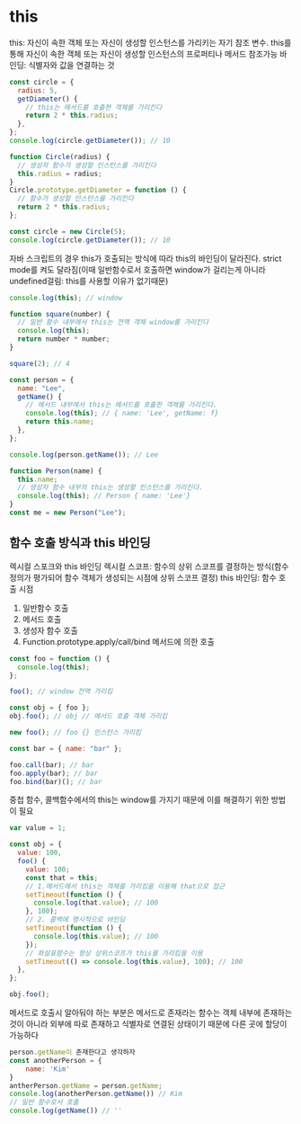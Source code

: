 # this

this: 자신이 속한 객체 또는 자신이 생성할 인스턴스를 가리키는 자기 참조 변수. this를 통해 자신이 속한 객체 또는 자신이 생성할 인스턴스의 프로퍼티나 메서드 참조가능
바인딩: 식별자와 값을 연결하는 것

```js
const circle = {
  radius: 5,
  getDiameter() {
    // this는 메서드를 호출한 객체를 가리킨다
    return 2 * this.radius;
  },
};
console.log(circle.getDiameter()); // 10
```

```js
function Circle(radius) {
  // 생성자 함수가 생성할 인스턴스를 가리킨다
  this.radius = radius;
}
Circle.prototype.getDiameter = function () {
  // 함수가 생성할 인스턴스를 가리킨다
  return 2 * this.radius;
};

const circle = new Circle(5);
console.log(circle.getDiameter()); // 10
```

자바 스크립트의 경우 this가 호출되는 방식에 따라 this의 바인딩이 달라진다. strict mode를 켜도 달라짐(이때 일반함수로서 호출하면 window가 걸리는게 아니라 undefined걸림: this를 사용할 이유가 없기때문)

```js
console.log(this); // window

function square(number) {
  // 일반 함수 내부에서 this는 전역 객체 window를 가리킨다
  console.log(this);
  return number * number;
}

square(2); // 4

const person = {
  name: "Lee",
  getName() {
    // 메서드 내부에서 this는 메서드를 호출한 객체를 가리킨다.
    console.log(this); // { name: 'Lee', getName: f}
    return this.name;
  },
};

console.log(person.getName()); // Lee

function Person(name) {
  this.name;
  // 생성자 함수 내부의 this는 생성할 인스턴스를 가리킨다.
  console.log(this); // Person { name: 'Lee'}
}
const me = new Person("Lee");
```

## 함수 호출 방식과 this 바인딩

렉시컬 스포크와 this 바인딩
렉시컬 스코프: 함수의 상위 스코프를 결정하는 방식(함수 정의가 평가되어 함수 객체가 생성되는 시점에 상위 스코프 결정)
this 바인딩: 함수 호출 시점

1. 일반함수 호출
2. 메서드 호출
3. 생성자 함수 호출
4. Function.prototype.apply/call/bind 메서드에 의한 호출

```js
const foo = function () {
  console.log(this);
};

foo(); // window 전역 가리킴

const obj = { foo };
obj.foo(); // obj // 메서드 호출 객체 가리킴

new foo(); // foo {} 인스턴스 가리킴

const bar = { name: "bar" };

foo.call(bar); // bar
foo.apply(bar); // bar
foo.bind(bar)(); // bar
```

중첩 함수, 콜백함수에서의 this는 window를 가지기 때문에 이를 해결하기 위한 방법이 필요

```js
var value = 1;

const obj = {
  value: 100,
  foo() {
    value: 100;
    const that = this;
    // 1.메서드에서 this는 객체를 가리킴을 이용해 that으로 접근
    setTimeout(function () {
      console.log(that.value); // 100
    }, 100);
    // 2. 콜백에 명시적으로 바인딩
    setTimeout(function () {
      console.log(this.value); // 100
    });
    // 화살표함수는 항상 상위스코프가 this를 가리킴을 이용
    setTimeout(() => console.log(this.value), 100); // 100
  },
};

obj.foo();
```

메서드로 호출시 알아둬야 하는 부분은 메서드로 존재라는 함수는 객체 내부에 존재하는 것이 아니라 외부에 따로 존재하고 식별자로 연결된 상태이기 때문에 다른 곳에 할당이 가능하다

```js
person.getName이 존재한다고 생각하자
const anotherPerson = {
    name: 'Kim'
}
antherPerson.getName = person.getName;
console.log(anotherPerson.getName()) // Kim
// 일반 함수로서 호출
console.log(getName()) // ''
```
